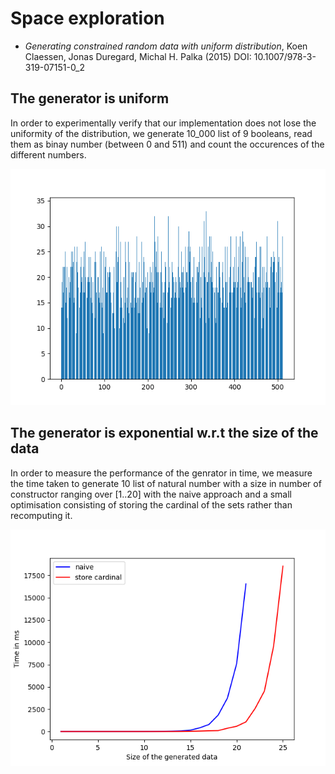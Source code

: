 # Space exploration

- *Generating constrained random data with uniform distribution*, Koen Claessen, Jonas Duregard, Michal H. Palka (2015) DOI: 10.1007/978-3-319-07151-0_2

## The generator is uniform

In order to experimentally verify that our implementation does not
lose the uniformity of the distribution, we generate 10_000 list of
9 booleans, read them as binay number (between 0 and 511) and count
the occurences of the different numbers.

<div align="center">
	<img src="distribution_bool_list.png" title="Distribution of the generated list of boolean" />
</div>


## The generator is exponential w.r.t the size of the data

In order to measure the performance of the genrator in time,
we measure the time taken to generate 10 list of natural number
with a size in number of constructor ranging over $[1..20]$ with
the naive approach and a small optimisation consisting of storing
the cardinal of the sets rather than recomputing it.

<div align="center">
	<img src="time_nat_list.png" title="Time of generation depending on size" />
</div>
